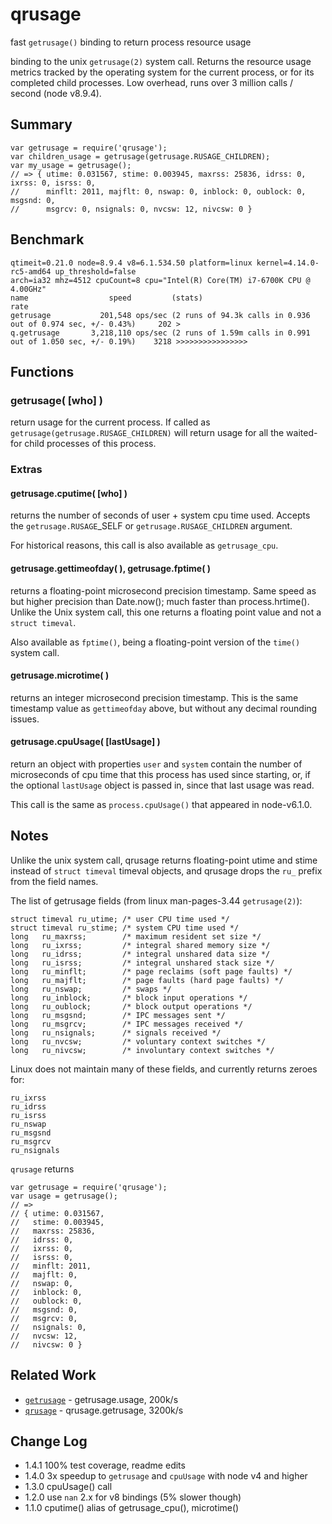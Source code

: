 qrusage
=======

fast `getrusage()` binding to return process resource usage

binding to the unix `getrusage(2)` system call.  Returns the resource usage
metrics tracked by the operating system for the current process, or for its
completed child processes.  Low overhead, runs over 3 million calls /
second (node v8.9.4).


## Summary

    var getrusage = require('qrusage');
    var children_usage = getrusage(getrusage.RUSAGE_CHILDREN);
    var my_usage = getrusage();
    // => { utime: 0.031567, stime: 0.003945, maxrss: 25836, idrss: 0, ixrss: 0, isrss: 0,
    //      minflt: 2011, majflt: 0, nswap: 0, inblock: 0, oublock: 0, msgsnd: 0,
    //      msgrcv: 0, nsignals: 0, nvcsw: 12, nivcsw: 0 }


## Benchmark

    qtimeit=0.21.0 node=8.9.4 v8=6.1.534.50 platform=linux kernel=4.14.0-rc5-amd64 up_threshold=false
    arch=ia32 mhz=4512 cpuCount=8 cpu="Intel(R) Core(TM) i7-6700K CPU @ 4.00GHz"
    name                  speed         (stats)                                                         rate
    getrusage           201,548 ops/sec (2 runs of 94.3k calls in 0.936 out of 0.974 sec, +/- 0.43%)     202 >
    q.getrusage       3,218,110 ops/sec (2 runs of 1.59m calls in 0.991 out of 1.050 sec, +/- 0.19%)    3218 >>>>>>>>>>>>>>>>


## Functions

### getrusage( [who] )

return usage for the current process.  If called as
`getrusage(getrusage.RUSAGE_CHILDREN)` will return usage for all the
waited-for child processes of this process.

### Extras

#### getrusage.cputime( [who] )

returns the number of seconds of user + system cpu time used.  Accepts
the `getrusage.RUSAGE`_SELF or `getrusage.RUSAGE_CHILDREN` argument.

For historical reasons, this call is also available as `getrusage_cpu`.

#### getrusage.gettimeofday( ), getrusage.fptime( )

returns a floating-point microsecond precision timestamp.  Same speed as
but higher precision than Date.now(); much faster than process.hrtime().
Unlike the Unix system call, this one returns a floating point value and
not a `struct timeval`.

Also available as `fptime()`, being a floating-point version of the
`time()` system call.

#### getrusage.microtime( )

returns an integer microsecond precision timestamp.  This is the same
timestamp value as `gettimeofday` above, but without any decimal
rounding issues.

#### getrusage.cpuUsage( [lastUsage] )

return an object with properties `user` and `system` contain the number of
microseconds of cpu time that this process has used since starting, or,
if the optional `lastUsage` object is passed in, since that last usage
was read.

This call is the same as `process.cpuUsage()` that appeared in node-v6.1.0.


## Notes

Unlike the unix system call, qrusage returns floating-point utime and stime
instead of `struct timeval` timeval objects, and qrusage drops the `ru_`
prefix from the field names.

The list of getrusage fields (from linux man-pages-3.44 `getrusage(2)`):

    struct timeval ru_utime; /* user CPU time used */
    struct timeval ru_stime; /* system CPU time used */
    long   ru_maxrss;        /* maximum resident set size */
    long   ru_ixrss;         /* integral shared memory size */
    long   ru_idrss;         /* integral unshared data size */
    long   ru_isrss;         /* integral unshared stack size */
    long   ru_minflt;        /* page reclaims (soft page faults) */
    long   ru_majflt;        /* page faults (hard page faults) */
    long   ru_nswap;         /* swaps */
    long   ru_inblock;       /* block input operations */
    long   ru_oublock;       /* block output operations */
    long   ru_msgsnd;        /* IPC messages sent */
    long   ru_msgrcv;        /* IPC messages received */
    long   ru_nsignals;      /* signals received */
    long   ru_nvcsw;         /* voluntary context switches */
    long   ru_nivcsw;        /* involuntary context switches */


Linux does not maintain many of these fields, and currently returns zeroes for:

    ru_ixrss
    ru_idrss
    ru_isrss
    ru_nswap
    ru_msgsnd
    ru_msgrcv
    ru_nsignals


`qrusage` returns

    var getrusage = require('qrusage');
    var usage = getrusage();
    // =>
    // { utime: 0.031567,
    //   stime: 0.003945,
    //   maxrss: 25836,
    //   idrss: 0,
    //   ixrss: 0,
    //   isrss: 0,
    //   minflt: 2011,
    //   majflt: 0,
    //   nswap: 0,
    //   inblock: 0,
    //   oublock: 0,
    //   msgsnd: 0,
    //   msgrcv: 0,
    //   nsignals: 0,
    //   nvcsw: 12,
    //   nivcsw: 0 }


## Related Work

- [`getrusage`](http://npmjs.org/package/getrusage) - getrusage.usage, 200k/s
- [`qrusage`](http://npmjs.org/package/qrusage) - qrusage.getrusage, 3200k/s


## Change Log

- 1.4.1  100% test coverage, readme edits
- 1.4.0  3x speedup to `getrusage` and `cpuUsage` with node v4 and higher
- 1.3.0  cpuUsage() call
- 1.2.0  use `nan` 2.x for v8 bindings (5% slower though)
- 1.1.0  cputime() alias of getrusage_cpu(), microtime()

